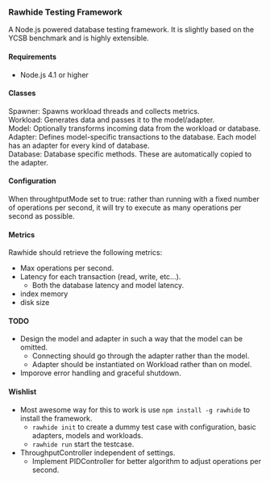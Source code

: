### Rawhide Testing Framework
A Node.js powered database testing framework. It is slightly based on the YCSB benchmark and is highly extensible.

#### Requirements
- Node.js 4.1 or higher

#### Classes
Spawner: Spawns workload threads and collects metrics.  
Workload: Generates data and passes it to the model/adapter.   
Model: Optionally transforms incoming data from the workload or database.  
Adapter: Defines model-specific transactions to the database. Each model has an adapter for every kind of database.  
Database: Database specific methods. These are automatically copied to the adapter.  

#### Configuration
When throughtputMode set to true: rather than running with a fixed number of operations per second, it will try to execute as many operations per second as possible.

#### Metrics
Rawhide should retrieve the following metrics:
- Max operations per second.
- Latency for each transaction (read, write, etc...).
	- Both the database latency and model latency.
- index memory
- disk size

#### TODO
- Design the model and adapter in such a way that the model can be omitted.
	- Connecting should go through the adapter rather than the model.
	- Adapter should be instantiated on Workload rather than on model.
- Imporove error handling and graceful shutdown.

#### Wishlist
- Most awesome way for this to work is use `npm install -g rawhide` to install the framework.
	- `rawhide init` to create a dummy test case with configuration, basic adapters, models and workloads.
	- `rawhide run` start the testcase.
- ThroughputController independent of settings.
	- Implement PIDController for better algorithm to adjust operations per second.